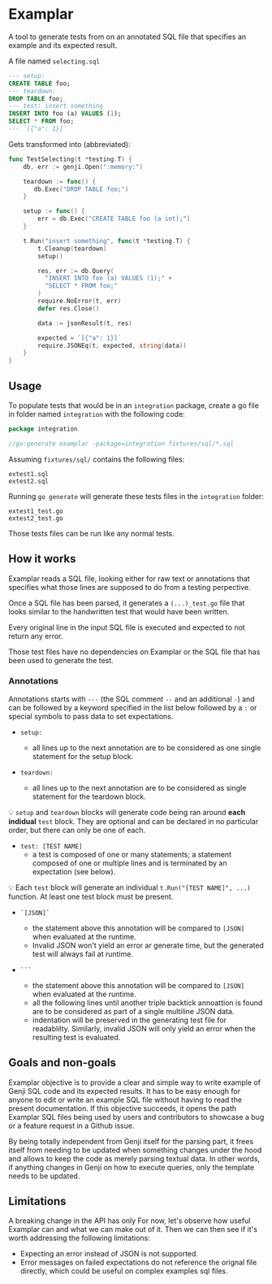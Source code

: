 # Examplar

A tool to generate tests from on an annotated SQL file that specifies an example and its expected result.

A file named `selecting.sql`

```sql
--- setup:
CREATE TABLE foo;
--- teardown:
DROP TABLE foo;
--- test: insert something
INSERT INTO foo (a) VALUES (1);
SELECT * FROM foo;
--- `[{"a": 1}]`
```

Gets transformed into (abbreviated):

```go
func TestSelecting(t *testing.T) {
    db, err := genji.Open(":memory:")

    teardown := func() {
       db.Exec("DROP TABLE foo;")
    }

    setup := func() {
        err = db.Exec("CREATE TABLE foo (a int);")
    }

    t.Run("insert something", func(t *testing.T) {
        t.Cleanup(teardown)
        setup()

        res, err := db.Query(
          "INSERT INTO foo (a) VALUES (1);" +
          "SELECT * FROM foo;"
        )
        require.NoError(t, err)
        defer res.Close()

        data := jsonResult(t, res)

        expected = `[{"a": 1}]`
        require.JSONEq(t, expected, string(data))
    }
}
```

## Usage

To populate tests that would be in an `integration` package, create a go file in folder named `integration` with the following code:

```go
package integration

//go:generate examplar -package=integration fixtures/sql/*.sql
```

Assuming `fixtures/sql/` contains the following files:

```
extest1.sql
extest2.sql
```

Running `go generate` will generate these tests files in the `integration` folder:

```
extest1_test.go
extest2_test.go
```

Those tests files can be run like any normal tests.

## How it works

Examplar reads a SQL file, looking either for raw text or annotations that specifies what those lines are supposed to do from a testing perpective.

Once a SQL file has been parsed, it generates a `(...)_test.go` file that looks similar to the handwritten test that would have been written.

Every original line in the input SQL file is executed and expected to not return any error.

Those test files have no dependencies on Examplar or the SQL file that has been used to generate the test.

### Annotations

Annotations starts with `---` (the SQL comment `--` and an additional `-`) and can
be followed by a keyword specified in the list below followed by a `:` or special symbols to pass data to set expectations.

- `setup:`

  - all lines up to the next annotation are to be considered as one single statement for the setup block.

- `teardown:`
  - all lines up to the next annotation are to be considered as single statement for the teardown block.

:bulb: `setup` and `teardown` blocks will generate code being ran around **each indidual** `test` block.
They are optional and can be declared in no particular order, but there can only be one of each.

- `test: [TEST NAME]`
  - a test is composed of one or many statements; a statement composed of one or multiple lines and is terminated by an expectation (see below).

:bulb: Each `test` block will generate an individual `t.Run("[TEST NAME]", ...)` function. At least one test block must be present.

- `` `[JSON]` ``

  - the statement above this annotation will be compared to `[JSON]` when evaluated at the runtime.
  - Invalid JSON won't yield an error ar generate time, but the generated test will always fail at runtime.

- ` ``` `
  - the statement above this annotation will be compared to `[JSON]` when evaluated at the runtime.
  - all the following lines until another triple backtick annoattion is found are to be considered as part of a single multiline JSON data.
  - indentation will be preserved in the generating test file for readablilty. Similarly, invalid JSON will only yield an error when the resulting test is evaluated.

## Goals and non-goals

Examplar objective is to provide a clear and simple way to write example of Genji SQL code and its expected results. It has to be easy enough for anyone to edit or write an example SQL file without having to read the present documentation. If this objective succeeds, it opens the path Examplar SQL files being used by users and contributors to showcase a bug or a feature request in a Github issue.

By being totally independent from Genji itself for the parsing part, it frees itself from needing to be updated when something changes under the hood and allows to keep the code as merely parsing textual data. In other words, if anything changes in Genji on how to execute queries, only the template needs to be updated.

## Limitations

A breaking change in the API has only
For now, let's observe how useful Examplar can and what we can make out of it.
Then we can then see if it's worth addressing the following limitations:

- Expecting an error instead of JSON is not supported.
- Error messages on failed expectations do not reference the orignal file directly, which could be useful on complex examples sql files.
